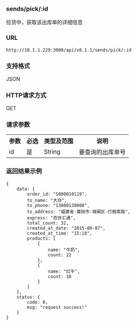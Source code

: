 ### sends/pick/:id

捡货中，获取该出库单的详细信息

### URL

`http://10.1.1.229:3000/api/v0.1.1/sends/pick/:id`

### 支持格式

JSON

### HTTP请求方式

GET

### 请求参数

<table cellspacing=0 cellpadding=10 >
    <tr>
        <th>
            参数
        </th>
        <th>
            必选
        </th>
        <th>
            类型及范围
        </th>
        <th>
            说明
        </th>
    </tr>
    <tr>
        <td>
            id
        </td>
        <td>
            是
        </td>
        <td>
            String
        </td>
        <td>
            要查询的出库单号
        </td>
    </tr>
</table>

### 返回结果示例

    {
        data: {
            order_id: "S000010119",
            to_name: "大白",
            to_phone: "13800138000",
            to_address: "福建省-莆田市-城厢区-打鼓南路",
            express: "百世汇通",
            total_count: 32,
            created_at_date: "2015-09-07",
            created_at_time: "15:18",
            products: [
                {
                    name: "牛奶",
                    count: 22
                },
                {
                    name: "红牛",
                    count: 10
                }
            ]
        },
        status: {
            code: 0,
            msg: "request success!"
        }
    }